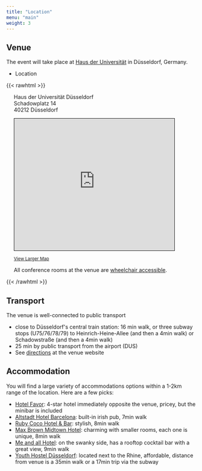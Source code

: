 ```yaml
---
title: "Location"
menu: "main"
weight: 3
---
```


## Venue

The event will take place at [Haus der Universität](https://www.hdu.hhu.de/en) in Düsseldorf, Germany.

- Location


{{< rawhtml >}}
<div style="margin-left:20px;margin-top:0px">
<div itemprop="address" itemscope itemtype="https://schema.org/PostalAddress" style="margin-bottom:1em">
 <span itemprop="streetAddress">
  Haus der Universität Düsseldorf<br />
  Schadowplatz 14<br />
 </span>
 <span itemprop="postalCode">40212</span>
 <span itemprop="addressLocality">Düsseldorf</span>
</div>
<iframe width="425" height="350" src="https://www.openstreetmap.org/export/embed.html?bbox=6.779927015304566%2C51.2255592796282%2C6.782003045082093%2C51.227168451741605&amp;layer=mapnik&amp;marker=51.226363872717805%2C6.780965030193329" style="border: 1px solid black"></iframe>
<p>
<small><a href="https://www.openstreetmap.org/?mlat=51.22636&amp;mlon=6.78097#map=19/51.22636/6.78097">View Larger Map</a></small>
</p>
<p>All conference rooms at the venue are <a href="https://www.hdu.hhu.de/en/directions-contact-details">wheelchair accessible</a>.</p>
</div>
{{< /rawhtml >}}


## Transport

The venue is well-connected to public transport

- close to Düsseldorf's central train station: 16 min walk, or three subway stops (U75/76/78/79) to Heinrich-Heine-Allee (and then a 4min walk) or Schadowstraße (and then a 4min walk)
- 25 min by public transport from the airport (DUS)
- See [directions](https://www.hdu.hhu.de/en/directions-contact-details) at the venue website

## Accommodation

You will find a large variety of accommodations options within a 1-2km range of the location.
Here are a few picks:

- [Hotel Favor](https://www.hotel-favor.de): 4-star hotel immediately opposite the venue, pricey, but the minibar is included
- [Altstadt Hotel Barcelona](https://www.altstadthotelbarcelona.de): built-in irish pub, 7min walk
- [Ruby Coco Hotel & Bar](https://www.ruby-hotels.com/hotels-destinations/duesseldorf/ruby-coco): stylish, 8min walk
- [Max Brown Midtown Hotel](https://maxbrownhotels.com/de/midtown-dusseldorf): charming with smaller rooms, each one is unique, 8min walk
- [Me and all Hotel](https://www.hyatt.com/en-US/hotel/germany/me-and-all-hotel-dusseldorf/dusjm): on the swanky side, has a rooftop cocktail bar with a great view, 9min walk
- [Youth Hostel Düsseldorf](https://www.jugendherberge.de/jugendherbergen/duesseldorf): located next to the Rhine, affordable, distance from venue is a 35min walk or a 17min trip via the subway
